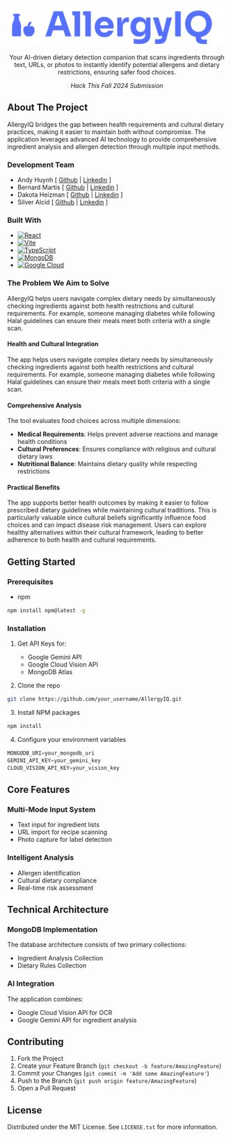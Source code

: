 <br />
<div align="center">
  <a href="https://github.com/github_username/repo_name">
    <img src="images/logo.png" alt="Logo" width="500" height="93">
  </a>
  <br>

  <p align="center">
    Your AI-driven dietary detection companion that scans ingredients through text, URLs, or photos to instantly identify potential allergens and dietary restrictions, ensuring safer food choices.
  </p>

  <p align="center">
    <i>Hack This Fall 2024 Submission</i>
  </p>

</div>

## About The Project

AllergyIQ bridges the gap between health requirements and cultural dietary practices, making it easier to maintain both without compromise. The application leverages advanced AI technology to provide comprehensive ingredient analysis and allergen detection through multiple input methods.

### Development Team
- Andy Huynh [ [Github](https://github.com/AH-Huynh942) | [Linkedin](https://www.linkedin.com/in/andy-huynh-5a572791/) ]
- Bernard Martis [ [Github](https://github.com/bernardm) | [Linkedin](https://www.linkedin.com/in/bernard-martis/) ]
- Dakota Heizman [ [Github](https://github.com/DakotaH5000) | [Linkedin](https://www.linkedin.com/in/Dakota-Heizman/) ]
- Silver Alcid [ [Github](https://github.com/silveralcid) | [Linkedin](https://www.linkedin.com/in/silveralcid/) ]

### Built With

* [![React][React.js]][React-url]
* [![Vite][Vite.js]][Vite-url]
* [![TypeScript][TypeScript.js]][TypeScript-url]
* [![MongoDB][MongoDB.js]][MongoDB-url]
* [![Google Cloud][GoogleCloud.js]][GoogleCloud-url]

### The Problem We Aim to Solve
AllergyIQ helps users navigate complex dietary needs by simultaneously checking ingredients against both health restrictions and cultural requirements. For example, someone managing diabetes while following Halal guidelines can ensure their meals meet both criteria with a single scan.

#### Health and Cultural Integration
The app helps users navigate complex dietary needs by simultaneously checking ingredients against both health restrictions and cultural requirements. For example, someone managing diabetes while following Halal guidelines can ensure their meals meet both criteria with a single scan.

#### Comprehensive Analysis
The tool evaluates food choices across multiple dimensions:
- **Medical Requirements**: Helps prevent adverse reactions and manage health conditions
- **Cultural Preferences**: Ensures compliance with religious and cultural dietary laws
- **Nutritional Balance**: Maintains dietary quality while respecting restrictions

#### Practical Benefits
The app supports better health outcomes by making it easier to follow prescribed dietary guidelines while maintaining cultural traditions. This is particularly valuable since cultural beliefs significantly influence food choices and can impact disease risk management. Users can explore healthy alternatives within their cultural framework, leading to better adherence to both health and cultural requirements.



## Getting Started

### Prerequisites

* npm
```sh
npm install npm@latest -g
```

### Installation

1. Get API Keys for:
   - Google Gemini API
   - Google Cloud Vision API
   - MongoDB Atlas

2. Clone the repo
```sh
git clone https://github.com/your_username/AllergyIQ.git
```

3. Install NPM packages
```sh
npm install
```

4. Configure your environment variables
```js
MONGODB_URI=your_mongodb_uri
GEMINI_API_KEY=your_gemini_key
CLOUD_VISION_API_KEY=your_vision_key
```

## Core Features

### Multi-Mode Input System
- Text input for ingredient lists
- URL import for recipe scanning
- Photo capture for label detection 

### Intelligent Analysis
- Allergen identification
- Cultural dietary compliance
- Real-time risk assessment 

## Technical Architecture

### MongoDB Implementation
The database architecture consists of two primary collections:
- Ingredient Analysis Collection
- Dietary Rules Collection 

### AI Integration
The application combines:
- Google Cloud Vision API for OCR
- Google Gemini API for ingredient analysis 

## Contributing

1. Fork the Project
2. Create your Feature Branch (`git checkout -b feature/AmazingFeature`)
3. Commit your Changes (`git commit -m 'Add some AmazingFeature'`)
4. Push to the Branch (`git push origin feature/AmazingFeature`)
5. Open a Pull Request

## License

Distributed under the MIT License. See `LICENSE.txt` for more information.

[React.js]: https://img.shields.io/badge/React-20232A?style=for-the-badge&logo=react&logoColor=61DAFB
[React-url]: https://reactjs.org/
[Vite.js]: https://img.shields.io/badge/Vite-646CFF?style=for-the-badge&logo=vite&logoColor=white
[Vite-url]: https://vitejs.dev/
[TypeScript.js]: https://img.shields.io/badge/TypeScript-007ACC?style=for-the-badge&logo=typescript&logoColor=white
[TypeScript-url]: https://www.typescriptlang.org/
[MongoDB.js]: https://img.shields.io/badge/MongoDB-4EA94B?style=for-the-badge&logo=mongodb&logoColor=white
[MongoDB-url]: https://www.mongodb.com/
[GoogleCloud.js]: https://img.shields.io/badge/Google_Cloud-4285F4?style=for-the-badge&logo=google-cloud&logoColor=white
[GoogleCloud-url]: https://cloud.google.com/
